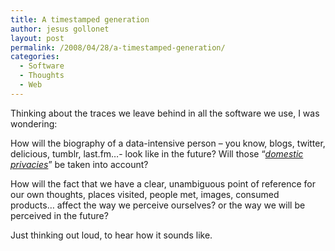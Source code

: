 ```yaml
---
title: A timestamped generation
author: jesus gollonet
layout: post
permalink: /2008/04/28/a-timestamped-generation/
categories:
  - Software
  - Thoughts
  - Web
---
```

Thinking about the traces we leave behind in all the software we use, I was wondering: 

How will the biography of a data-intensive person &#8211; you know, blogs, twitter, delicious, tumblr, last.fm&#8230;- look like in the future? Will those &#8220;[*domestic privacies*][1]&#8221; be taken into account?

How will the fact that we have a clear, unambiguous point of reference for our own thoughts, places visited, people met, images, consumed products&#8230; affect the way we perceive ourselves? or the way we will be perceived in the future? 

Just thinking out loud, to hear how it sounds like.

 [1]: http://en.wikipedia.org/wiki/Biography#Modern_biography